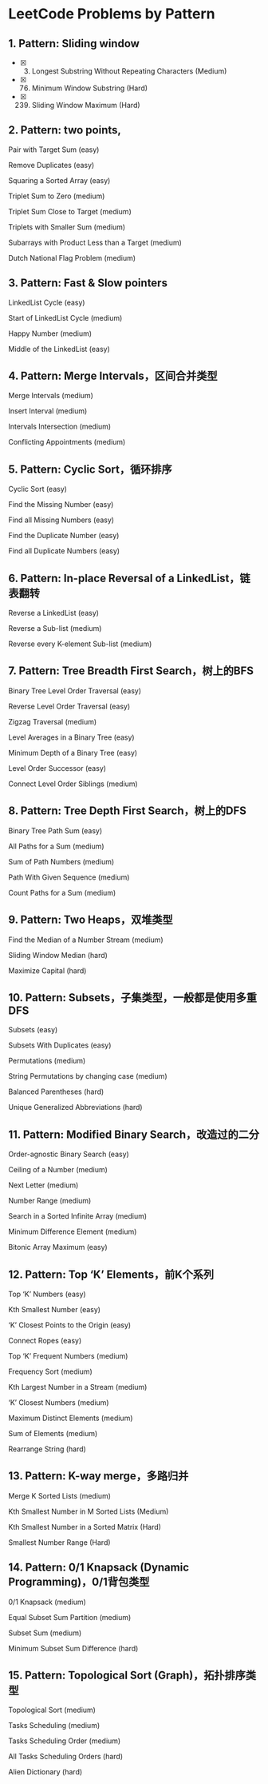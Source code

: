 # LeetCode Problems by Pattern
## 1. Pattern: Sliding window

- [x] 3. Longest Substring Without Repeating Characters (Medium)
- [x] 76. Minimum Window Substring (Hard)	
- [x] 239. Sliding Window Maximum (Hard)

## 2. Pattern: two points,

Pair with Target Sum (easy)

Remove Duplicates (easy)

Squaring a Sorted Array (easy)

Triplet Sum to Zero (medium)

Triplet Sum Close to Target (medium)

Triplets with Smaller Sum (medium)

Subarrays with Product Less than a Target (medium)

Dutch National Flag Problem (medium)



## 3. Pattern: Fast & Slow pointers

LinkedList Cycle (easy)

Start of LinkedList Cycle (medium)

Happy Number (medium)

Middle of the LinkedList (easy)



## 4. Pattern: Merge Intervals，**区间合并类型**

Merge Intervals (medium)

Insert Interval (medium)

Intervals Intersection (medium)

Conflicting Appointments (medium)



## 5. Pattern: Cyclic Sort，**循环排序**

Cyclic Sort (easy)

Find the Missing Number (easy)

Find all Missing Numbers (easy)

Find the Duplicate Number (easy)

Find all Duplicate Numbers (easy)



## 6. Pattern: In-place Reversal of a LinkedList，**链表翻转**

Reverse a LinkedList (easy)

Reverse a Sub-list (medium)

Reverse every K-element Sub-list (medium)



## 7. Pattern: Tree Breadth First Search，**树上的BFS**

Binary Tree Level Order Traversal (easy)

Reverse Level Order Traversal (easy)

Zigzag Traversal (medium)

Level Averages in a Binary Tree (easy)

Minimum Depth of a Binary Tree (easy)

Level Order Successor (easy)

Connect Level Order Siblings (medium)



## 8. Pattern: Tree Depth First Search，**树上的DFS**

Binary Tree Path Sum (easy)

All Paths for a Sum (medium)

Sum of Path Numbers (medium)

Path With Given Sequence (medium)

Count Paths for a Sum (medium)



## 9. Pattern: Two Heaps，**双堆类型**

Find the Median of a Number Stream (medium)

Sliding Window Median (hard)

Maximize Capital (hard)



## 10. Pattern: Subsets，**子集类型，一般都是使用多重DFS**

Subsets (easy)

Subsets With Duplicates (easy)

Permutations (medium)

String Permutations by changing case (medium)

Balanced Parentheses (hard)

Unique Generalized Abbreviations (hard)



## 11. Pattern: Modified Binary Search，**改造过的二分**

Order-agnostic Binary Search (easy)

Ceiling of a Number (medium)

Next Letter (medium)

Number Range (medium)

Search in a Sorted Infinite Array (medium)

Minimum Difference Element (medium)

Bitonic Array Maximum (easy)



## 12. Pattern: Top ‘K’ Elements，**前K个系列**

Top ‘K’ Numbers (easy)

Kth Smallest Number (easy)

‘K’ Closest Points to the Origin (easy)

Connect Ropes (easy)

Top ‘K’ Frequent Numbers (medium)

Frequency Sort (medium)

Kth Largest Number in a Stream (medium)

‘K’ Closest Numbers (medium)

Maximum Distinct Elements (medium)

Sum of Elements (medium)

Rearrange String (hard)



## 13. Pattern: K-way merge，**多路归并**

Merge K Sorted Lists (medium)

Kth Smallest Number in M Sorted Lists (Medium)

Kth Smallest Number in a Sorted Matrix (Hard)

Smallest Number Range (Hard)



## 14. Pattern: 0/1 Knapsack (Dynamic Programming)，**0/1背包类型**

0/1 Knapsack (medium)

Equal Subset Sum Partition (medium)

Subset Sum (medium)

Minimum Subset Sum Difference (hard)



## 15. Pattern: Topological Sort (Graph)，**拓扑排序类型**

Topological Sort (medium)

Tasks Scheduling (medium)

Tasks Scheduling Order (medium)

All Tasks Scheduling Orders (hard)

Alien Dictionary (hard)